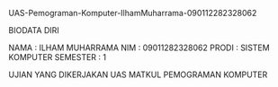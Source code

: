 UAS-Pemograman-Komputer-IlhamMuharrama-090112282328062








BIODATA DIRI

NAMA : ILHAM MUHARRAMA NIM : 09011282328062 PRODI : SISTEM KOMPUTER SEMESTER : 1

UJIAN YANG DIKERJAKAN 
UAS MATKUL PEMOGRAMAN KOMPUTER
